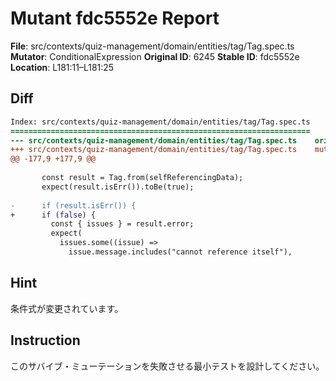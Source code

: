 # Mutant fdc5552e Report

**File**: src/contexts/quiz-management/domain/entities/tag/Tag.spec.ts
**Mutator**: ConditionalExpression
**Original ID**: 6245
**Stable ID**: fdc5552e
**Location**: L181:11–L181:25

## Diff

```diff
Index: src/contexts/quiz-management/domain/entities/tag/Tag.spec.ts
===================================================================
--- src/contexts/quiz-management/domain/entities/tag/Tag.spec.ts	original
+++ src/contexts/quiz-management/domain/entities/tag/Tag.spec.ts	mutated #6245
@@ -177,9 +177,9 @@
 
       const result = Tag.from(selfReferencingData);
       expect(result.isErr()).toBe(true);
 
-      if (result.isErr()) {
+      if (false) {
         const { issues } = result.error;
         expect(
           issues.some((issue) =>
             issue.message.includes("cannot reference itself"),
```

## Hint

条件式が変更されています。

## Instruction

このサバイブ・ミューテーションを失敗させる最小テストを設計してください。
